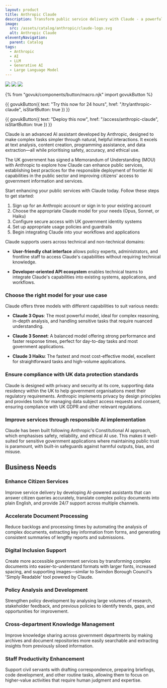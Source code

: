 ```yaml
---
layout: product
title: Anthropic Claude
description: Transform public service delivery with Claude - a powerful AI assistant designed to be helpful, harmless, and honest
image:
  src: /assets/catalog/anthropic/claude-logo.svg
  alt: Anthropic Claude
eleventyNavigation:
  parent: Catalog
tags:
  - Anthropic
  - AI
  - LLM
  - Generative AI
  - Large Language Model
---
```


![](https://img.shields.io/badge/provider-anthropic-purple)
![](https://img.shields.io/badge/owner-private_sector-orange)
![](https://img.shields.io/badge/access-NDX_OIDC-green)

{% from "govuk/components/button/macro.njk" import govukButton %}

{{ govukButton({
  text: "Try this now for 24 hours",
  href: "/try/anthropic-claude",
  isStartButton: true
}) }}
</br>

{{ govukButton({
  text: "Deploy this now",
  href: "/access/anthropic-claude",
  isStartButton: true
}) }}

Claude is an advanced AI assistant developed by Anthropic, designed to make complex tasks simpler through natural, helpful interactions. It excels at text analysis, content creation, programming assistance, and data extraction—all while prioritising safety, accuracy, and ethical use.

The UK government has signed a Memorandum of Understanding (MOU) with Anthropic to explore how Claude can enhance public services, establishing best practices for the responsible deployment of frontier AI capabilities in the public sector and improving citizens' access to government information and services.

Start enhancing your public services with Claude today. Follow these steps to get started:

1. Sign up for an Anthropic account or sign in to your existing account
2. Choose the appropriate Claude model for your needs (Opus, Sonnet, or Haiku)
3. Configure secure access with UK government identity systems
4. Set up appropriate usage policies and guardrails
5. Begin integrating Claude into your workflows and applications

Claude supports users across technical and non-technical domains:

- **User-friendly chat interface** allows policy experts, administrators, and frontline staff to access Claude's capabilities without requiring technical knowledge.

- **Developer-oriented API ecosystem** enables technical teams to integrate Claude's capabilities into existing systems, applications, and workflows.

### Choose the right model for your use case

Claude offers three models with different capabilities to suit various needs:

- **Claude 3 Opus**: The most powerful model, ideal for complex reasoning, in-depth analysis, and handling sensitive tasks that require nuanced understanding.

- **Claude 3 Sonnet**: A balanced model offering strong performance and faster response times, perfect for day-to-day tasks and most government applications.

- **Claude 3 Haiku**: The fastest and most cost-effective model, excellent for straightforward tasks and high-volume applications.

### Ensure compliance with UK data protection standards

Claude is designed with privacy and security at its core, supporting data residency within the UK to help government organisations meet their regulatory requirements. Anthropic implements privacy by design principles and provides tools for managing data subject access requests and consent, ensuring compliance with UK GDPR and other relevant regulations.

### Improve services through responsible AI implementation

Claude has been built following Anthropic's Constitutional AI approach, which emphasises safety, reliability, and ethical AI use. This makes it well-suited for sensitive government applications where maintaining public trust is paramount, with built-in safeguards against harmful outputs, bias, and misuse.

## Business Needs

### Enhance Citizen Services

Improve service delivery by developing AI-powered assistants that can answer citizen queries accurately, translate complex policy documents into plain English, and provide 24/7 support across multiple channels.

### Accelerate Document Processing

Reduce backlogs and processing times by automating the analysis of complex documents, extracting key information from forms, and generating consistent summaries of lengthy reports and submissions.

### Digital Inclusion Support

Create more accessible government services by transforming complex documents into easier-to-understand formats with larger fonts, increased spacing, and supporting images—similar to Swindon Borough Council's 'Simply Readable' tool powered by Claude.

### Policy Analysis and Development

Strengthen policy development by analysing large volumes of research, stakeholder feedback, and previous policies to identify trends, gaps, and opportunities for improvement.

### Cross-department Knowledge Management

Improve knowledge sharing across government departments by making archives and document repositories more easily searchable and extracting insights from previously siloed information.

### Staff Productivity Enhancement

Support civil servants with drafting correspondence, preparing briefings, code development, and other routine tasks, allowing them to focus on higher-value activities that require human judgment and expertise.
